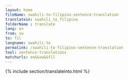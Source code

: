 ```yaml
---
layout: home
fileName: swahili-to-filipino-sentence-translation
translatein: swahili_to_filipino
folderName : translate
lang: en
from: sw
to: fil
langname: swahili-to
permalink: /swahili-to-filipino-sentence-translation
tool: sentence-translations
matchurls: en&&sw&&fil
---
```

{% include section/translateinto.html %}
